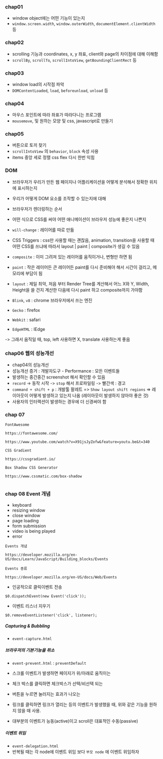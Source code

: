 ### chap01

- window object에는 어떤 기능이 있는지
- `window.screen.width`, `window.outerWidth`, `documentElement.clientWidth` 등

### chap02

- scrolling 기능과 coordinates, x, y 좌표, client와 page의 차이점에 대해 이해함
- `scrollBy`, `scrollTo`, `scrollIntoView`, `getBoundingClientRect` 등

### chap03

- window load의 시작점 파악
- `DOMContentLoaded`, `load`, `beforeunload`, `unload` 등

### chap04

- 마우스 포인트에 따라 좌표가 따라다니는 프로그램
- `mousemove`, 및 원하는 모양 및 css, javascript로 만들기

### chap05

- 버튼으로 토끼 찾기
- `scrollIntoView` 의 `behavior`, `block` 속성 사용
- items 중앙 세로 정렬 css flex 다시 한번 익힘

### DOM

- 브라우저가 우리가 만든 웹 페이지나 어플리케이션을 어떻게 분석해서 정확한 위치에 표시하는지
- 우리가 어떻게 DOM 요소를 조작할 수 있는지에 대해
- 브라우저가 렌더링하는 순서
- 어떤 식으로 CSS를 써야 어떤 애니메이션이 브라우저 성능에 좋은지 나쁜지
- `will-change` : 레이어를 따로 만듦
- CSS Triggers : css만 사용할 때는 괜찮음,
  animation, transition을 사용할 때 어떤 CSS를 쓰냐에 따라서
  layout | paint | composite가 생길 수 있음
- `composite` : 이미 그려져 있는 레이어를 움직이거나, 변형만 하면 됨
- `paint` : 작은 레이어든 큰 레이어든 paint를 다시 준비해야 해서 시간이 걸리고, 메모리에 부담이 됨
- `layout` : 제일 최악, 처음 부터 Render Tree를 계산해서 어느 X와 Y, Width, Height을 쓸 건지 계산한 다음에 다시 paint 하고 composite까지 가야함

- `Blink`, `v8` : chrome 브라우저에서 쓰는 엔진
- `Gecko` : firefox
- `Webkit` : safari
- `EdgeHTML` : IEdge

-> 그래서 움직일 때, top, left 사용하면 X, translate 사용하는게 좋음

### chap06 웹의 성능개선

- chap04의 성능개선
- 성능개선 증거 : 개발자도구 - Performance : 모든 이벤트들
- 발생하는 중간중간 screenshot 해서 확인할 수 있음
- `record` -> 동작 시작 -> `stop` 해서 프로파일링 -> 빨간색 : 경고
- `command + shift + p` : 개발툴 팔레트 => `Show layout shift regions` => 레이아웃이 어떻게 발생하고 있는지 나옴 (레이아웃이 발생하지 않아야 좋은 것)
- 사용자의 인터랙션이 발생하는 경우에 더 신경써야 함

### chap 07

```
FontAwesome

https://fontawesome.com/

https://www.youtube.com/watch?v=X91jsJyZofw&feature=youtu.be&t=340

CSS Gradient

https://cssgradient.io/

Box Shadow CSS Generator

https://www.cssmatic.com/box-shadow


```

### chap 08 Event 개념

- keyboard
- resizing window
- close window
- page loading
- form submission
- video is being played
- error

```
Events 개념

https://developer.mozilla.org/en-US/docs/Learn/JavaScript/Building_blocks/Events

Events 종류

https://developer.mozilla.org/en-US/docs/Web/Events
```

- 인공적으로 클릭이벤트 전송

```
$0.dispatchEvent(new Event('click'));
```

- 이벤트 리스너 지우기

```
$0.removeEventListener('click', listener);
```

##### Capturing & Bubbling

- `event-capture.html`

##### 브라우저의 기본기능을 취소

- `event-prevent.html` : `preventDefault`

- 스크롤 이벤트가 발생하면 페이지가 위/아래로 움직이는
- 체크 박스를 클릭하면 체크박스가 선택/비선택 되는
- 버튼을 누르면 눌러지는 효과가 나오는
- 링크를 클릭하면 링크가 열리는
  등의 이벤트가 발생했을 때, 위와 같은 기능을 원하지 않을 때 사용.

- 대부분의 이벤트가 능동(active)이고 scroll은 대표적인 수동(passive)

##### 이벤트 위임

- `event-delegation.html`
- 반복될 때는 각 node에 이벤트 위임 보다 `부모 node` 에 이벤트 위임하자
